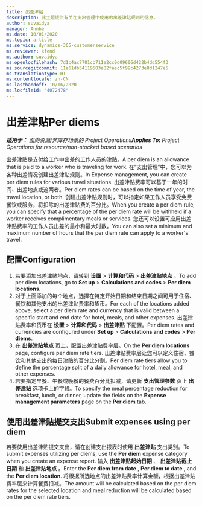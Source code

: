 ```yaml
---
title: 出差津贴
description: 此主题提供有关在支出管理中使用的出差津贴规则的信息。
author: suvaidya
manager: Annbe
ms.date: 10/01/2020
ms.topic: article
ms.service: dynamics-365-customerservice
ms.reviewer: kfend
ms.author: suvaidya
ms.openlocfilehash: 7d1c4ac7781cb711e2cc0d09606d422b4dd554f3
ms.sourcegitcommit: 11a61db54119503e82faec5f99c4273e8d1247e5
ms.translationtype: HT
ms.contentlocale: zh-CN
ms.lasthandoff: 10/16/2020
ms.locfileid: "4072478"
---
```

# <a name="per-diems"></a><span data-ttu-id="9179b-103">出差津贴</span><span class="sxs-lookup"><span data-stu-id="9179b-103">Per diems</span></span>

<span data-ttu-id="9179b-104">_**适用于：** 面向资源/非库存场景的 Project Operations_</span><span class="sxs-lookup"><span data-stu-id="9179b-104">_**Applies To:** Project Operations for resource/non-stocked based scenarios_</span></span>


<span data-ttu-id="9179b-105">出差津贴是支付给工作中出差的工作人员的津贴。</span><span class="sxs-lookup"><span data-stu-id="9179b-105">A per diem is an allowance that is paid to a worker who is traveling for work.</span></span> <span data-ttu-id="9179b-106">在“支出管理”中，您可以为各种出差情况创建出差津贴规则。</span><span class="sxs-lookup"><span data-stu-id="9179b-106">In Expense management, you can create per diem rules for  various travel situations.</span></span> <span data-ttu-id="9179b-107">出差津贴费率可以基于一年的时间、出差地点或这两者。</span><span class="sxs-lookup"><span data-stu-id="9179b-107">Per diem rates can be based on the time of year, the travel location, or both.</span></span> <span data-ttu-id="9179b-108">创建出差津贴规则时，可以指定如果工作人员享受免费餐饮或服务，将扣除的出差津贴费的百分比。</span><span class="sxs-lookup"><span data-stu-id="9179b-108">When you create a per diem  rule, you can specify that a percentage of the per diem rate will be withheld if a worker receives complimentary meals or services.</span></span> <span data-ttu-id="9179b-109">您还可以设置可应用出差津贴费率的工作人员出差的最小和最大时数。</span><span class="sxs-lookup"><span data-stu-id="9179b-109">You can also set a minimum and maximum number of hours that the per diem rate can apply to a worker's travel.</span></span>

## <a name="configuration"></a><span data-ttu-id="9179b-110">配置</span><span class="sxs-lookup"><span data-stu-id="9179b-110">Configuration</span></span> 

1. <span data-ttu-id="9179b-111">若要添加出差津贴地点，请转到 **设置** > **计算和代码** > **出差津贴地点** 。</span><span class="sxs-lookup"><span data-stu-id="9179b-111">To add per diem locations, go to **Set up** > **Calculations and codes** > **Per diem locations**.</span></span>
2. <span data-ttu-id="9179b-112">对于上面添加的每个地点，选择在特定开始日期和结束日期之间可用于住宿、餐饮和其他支出的出差津贴费率和货币。</span><span class="sxs-lookup"><span data-stu-id="9179b-112">For each of the locations added above, select a per diem rate and currency that is valid between a specific start and end date for hotel, meals, and other expenses.</span></span> <span data-ttu-id="9179b-113">出差津贴费率和货币在 **设置** > **计算和代码** > **出差津贴** 下配置。</span><span class="sxs-lookup"><span data-stu-id="9179b-113">Per diem rates and currencies are configured under **Set up** > **Calculations and codes** > **Per diems**.</span></span>
3. <span data-ttu-id="9179b-114">在 **出差津贴地点** 页上，配置出差津贴费率层。</span><span class="sxs-lookup"><span data-stu-id="9179b-114">On the **Per diem locations** page, configure per diem rate tiers.</span></span> <span data-ttu-id="9179b-115">出差津贴费率层让您可以定义住宿、餐饮和其他支出的每日津贴的百分比分割。</span><span class="sxs-lookup"><span data-stu-id="9179b-115">Per diem rate tiers allow you to define the percentage split of a daily allowance for hotel, meal, and other expenses.</span></span> 
4. <span data-ttu-id="9179b-116">若要指定早餐、午餐或晚餐的餐费百分比扣减，请更新 **支出管理参数** 页上 **出差津贴** 选项卡上的字段。</span><span class="sxs-lookup"><span data-stu-id="9179b-116">To specify the meal percentage reduction for breakfast, lunch, or dinner, update the fields on the **Expense management parameters** page on the **Per diem** tab.</span></span> 
    
## <a name="submit-expenses-using-per-diem"></a><span data-ttu-id="9179b-117">使用出差津贴提交支出</span><span class="sxs-lookup"><span data-stu-id="9179b-117">Submit expenses using per diem</span></span>
<span data-ttu-id="9179b-118">若要使用出差津贴提交支出，请在创建支出报表时使用 **出差津贴** 支出类别。</span><span class="sxs-lookup"><span data-stu-id="9179b-118">To submit expenses utilizing per diems, use the **Per diem** expense category when you create an expense report.</span></span> <span data-ttu-id="9179b-119">输入 **出差津贴起始日期** 、 **出差津贴截止日期** 和 **出差津贴地点** 。</span><span class="sxs-lookup"><span data-stu-id="9179b-119">Enter the **Per diem from date** , **Per diem to date** ,  and the **Per diem location**.</span></span> <span data-ttu-id="9179b-120">将根据所选地点的出差津贴费率计算金额，根据出差津贴费率层来计算餐费扣减。</span><span class="sxs-lookup"><span data-stu-id="9179b-120">The amount will be calculated based on the per diem rates for the selected location and meal reduction will be calculated based on the per diem rate tiers.</span></span>
